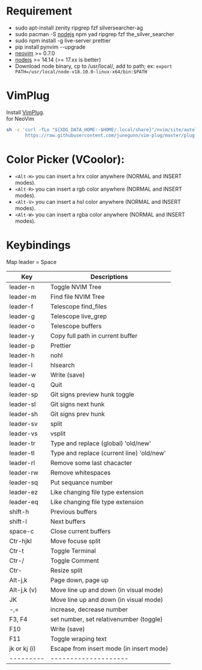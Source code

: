 <!-- ![](images/nvim-tailwindcss-new.png) -->

# Requirement

- sudo apt-install zenity ripgrep fzf silversearcher-ag
- sudo pacman -S [nodejs](https://nodejs.org/) npm yad ripgrep fzf the_silver_searcher
- sudo npm install -g live-server prettier
- pip install pynvim --upgrade
- [neovim](https://github.com/neovim/neovim.git) >= 0.7.0
- [nodejs](https://nodejs.org/) >= 14.14 (>= 17.xx is better)
- Download node binary, cp to /usr/local/, add to path; ex: ```export PATH=/usr/local/node-v18.10.0-linux-x64/bin:$PATH```

  

# VimPlug

Install [VimPlug](https://github.com/junegunn/vim-plug). <br />
for NeoVim

```sh
sh -c 'curl -fLo "${XDG_DATA_HOME:-$HOME/.local/share}"/nvim/site/autoload/plug.vim --create-dirs \
       https://raw.githubusercontent.com/junegunn/vim-plug/master/plug.vim'
```

# Color Picker (VCoolor):

- `<Alt-H>` you can insert a hrx color anywhere (NORMAL and INSERT modes).
- `<Alt-R>` you can insert a rgb color anywhere (NORMAL and INSERT modes).
- `<Alt-V>` you can insert a hsl color anywhere (NORMAL and INSERT modes).
- `<Alt-W>` you can insert a rgba color anywhere (NORMAL and INSERT modes).

# Keybindings

Map leader = Space

| Key          | Descriptions                              |
| ------------ | ----------------------------------------- |
| leader-n     | Toggle NVIM Tree                          |
| leader-m     | Find file NVIM Tree                       |
| leader-f     | Telescope find_files                      |
| leader-g     | Telescope live_grep                       |
| leader-o     | Telescope buffers                         |
| leader-y     | Copy full path in current buffer          |
| leader-p     | Prettier                                  |
| leader-h     | nohl                                      |
| leader-l     | hlsearch                                  |
| leader-w     | Write (save)                              |
| leader-q     | Quit                                      |
| leader-sp    | Git signs preview hunk toggle             |
| leader-sl    | Git signs next hunk                       |
| leader-sh    | Git signs prev hunk                       |
| leader-sv    | split                                     |
| leader-vs    | vsplit                                    |
| leader-tr    | Type and replace (global) 'old/new'       |
| leader-tl    | Type and replace (current line) 'old/new' |
| leader-rl    | Remove some last chacacter                |
| leader-rw    | Remove whitespaces                        |
| leader-sq    | Put sequance number                       |
| leader-ez    | Like changing file type extension         |
| leader-eq    | Like changing file type extension         |
| shift-h      | Previous buffers                          |
| shift-l      | Next buffers                              |
| space-c      | Close current buffers                     |
| Ctr-hjkl     | Move focuse split                         |
| Ctr-t        | Toggle Terminal                           |
| Ctr-/        | Toggle Comment                            |
| Ctr-<arrow>  | Resize split                              |
| Alt-j,k      | Page down, page up                        |
| Alt-j,k (v)  | Move line up and down (in visual mode)    |
| JK           | Move line up and down (in visual mode)    |
| -,=          | increase, decrease number                 |
| F3, F4       | set number, set relativenumber (toggle)   |
| F10          | Write (save)                              |
| F11          | Toggle wraping text                       |
| jk or kj (i) | Escape from insert mode (in insert mode)  |
| ---------    | --------------------                      |
